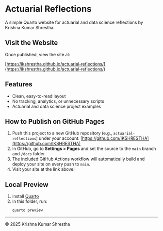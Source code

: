 # Actuarial Reflections

A simple Quarto website for actuarial and data science reflections by Krishna Kumar Shrestha.

## Visit the Website

Once published, view the site at:

[https://ikshrestha.github.io/actuarial-reflections/](https://ikshrestha.github.io/actuarial-reflections/)

## Features
- Clean, easy-to-read layout
- No tracking, analytics, or unnecessary scripts
- Actuarial and data science project examples

## How to Publish on GitHub Pages
1. Push this project to a new GitHub repository (e.g., `actuarial-reflections`) under your account: [https://github.com/IKSHRESTHA](https://github.com/IKSHRESTHA)
2. In GitHub, go to **Settings > Pages** and set the source to the `main` branch and `/docs` folder.
3. The included GitHub Actions workflow will automatically build and deploy your site on every push to `main`.
4. Visit your site at the link above!

## Local Preview
1. Install [Quarto](https://quarto.org/docs/get-started/)
2. In this folder, run:
   ```powershell
   quarto preview
   ```

---

© 2025 Krishna Kumar Shrestha
